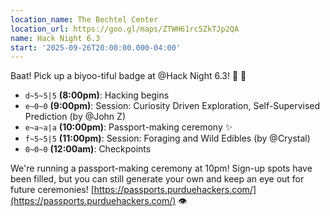 ```yaml
---
location_name: The Bechtel Center
location_url: https://goo.gl/maps/ZTWH61rc5ZkTJp2QA
name: Hack Night 6.3
start: '2025-09-26T20:00:00.000-04:00'
---
```


Baat! Pick up a biyoo-tiful badge at @Hack Night 6.3! 👺 🤍

- `d~5~5|5` **(8:00pm)**: Hacking begins
- `e~0~0` **(9:00pm)**: Session: Curiosity Driven Exploration, Self-Supervised
  Prediction (by @John Z)
- `e~a~a|a` **(10:00pm)**: Passport-making ceremony ✨
- `f~5~5|5` **(11:00pm)**: Session: Foraging and Wild Edibles (by @Crystal)
- `0~0~0` **(12:00am)**: Checkpoints

We're running a passport-making ceremony at 10pm! Sign-up spots have been filled,
but you can still generate your own and keep an eye out for future ceremonies!
[https://passports.purduehackers.com/](https://passports.purduehackers.com/) 👁️
